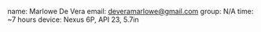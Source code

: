name: Marlowe De Vera
email: deveramarlowe@gmail.com
group: N/A
time: ~7 hours
device: Nexus 6P, API 23, 5.7in
